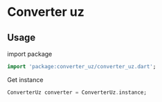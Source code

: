 
# Converter uz

## Usage

import package

```dart
import 'package:converter_uz/converter_uz.dart';
```

Get instance

```dart
ConverterUz converter = ConverterUz.instance;
```
